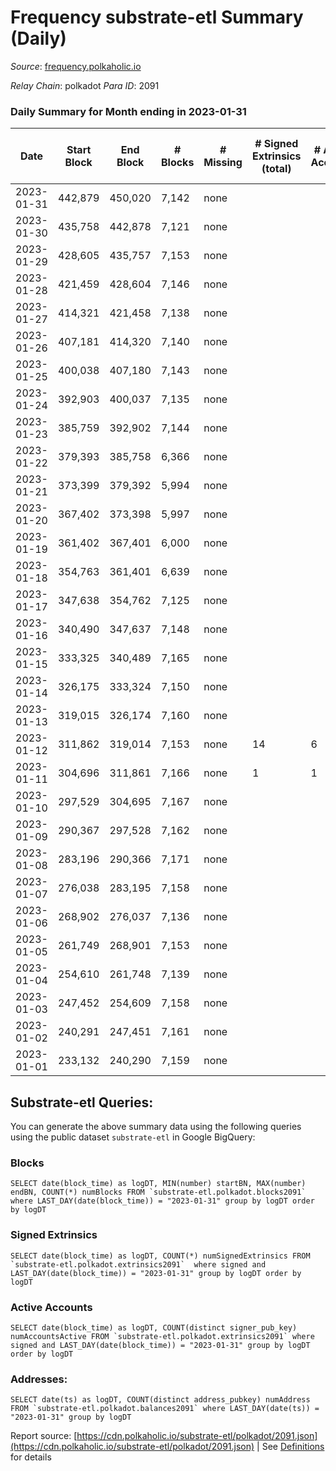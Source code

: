 # Frequency substrate-etl Summary (Daily)

_Source_: [frequency.polkaholic.io](https://frequency.polkaholic.io)

*Relay Chain*: polkadot
*Para ID*: 2091



### Daily Summary for Month ending in 2023-01-31


| Date | Start Block | End Block | # Blocks | # Missing | # Signed Extrinsics (total) | # Active Accounts | # Addresses with Balances | # Events | # Transfers | # XCM Transfers In | # XCM Transfers Out |
| ---- | ----------- | --------- | -------- | --------- | --------------------------- | ----------------- | ------------------------- | -------- | ----------- | ------------------ | ------------------- |
| 2023-01-31 | 442,879 | 450,020 | 7,142 | none  |  |  | 27 | 14,288 |   |   |   |
| 2023-01-30 | 435,758 | 442,878 | 7,121 | none  |  |  | 27 | 14,246 |   |   |   |
| 2023-01-29 | 428,605 | 435,757 | 7,153 | none  |  |  | 27 | 14,310 |   |   |   |
| 2023-01-28 | 421,459 | 428,604 | 7,146 | none  |  |  | 27 | 14,296 |   |   |   |
| 2023-01-27 | 414,321 | 421,458 | 7,138 | none  |  |  | 27 | 14,280 |   |   |   |
| 2023-01-26 | 407,181 | 414,320 | 7,140 | none  |  |  | 27 | 14,284 |   |   |   |
| 2023-01-25 | 400,038 | 407,180 | 7,143 | none  |  |  | 27 | 14,293 |   |   |   |
| 2023-01-24 | 392,903 | 400,037 | 7,135 | none  |  |  | 27 | 14,274 |   |   |   |
| 2023-01-23 | 385,759 | 392,902 | 7,144 | none  |  |  | 27 | 14,292 |   |   |   |
| 2023-01-22 | 379,393 | 385,758 | 6,366 | none  |  |  | 27 | 12,736 |   |   |   |
| 2023-01-21 | 373,399 | 379,392 | 5,994 | none  |  |  | 27 | 11,991 |   |   |   |
| 2023-01-20 | 367,402 | 373,398 | 5,997 | none  |  |  | 27 | 11,997 |   |   |   |
| 2023-01-19 | 361,402 | 367,401 | 6,000 | none  |  |  | 27 | 12,004 |   |   |   |
| 2023-01-18 | 354,763 | 361,401 | 6,639 | none  |  |  | 27 | 13,281 |   |   |   |
| 2023-01-17 | 347,638 | 354,762 | 7,125 | none  |  |  | 27 | 14,257 |   |   |   |
| 2023-01-16 | 340,490 | 347,637 | 7,148 | none  |  |  | 27 | 14,300 |   |   |   |
| 2023-01-15 | 333,325 | 340,489 | 7,165 | none  |  |  | 27 | 14,334 |   |   |   |
| 2023-01-14 | 326,175 | 333,324 | 7,150 | none  |  |  | 27 | 14,304 |   |   |   |
| 2023-01-13 | 319,015 | 326,174 | 7,160 | none  |  |  | 27 | 14,324 |   |   |   |
| 2023-01-12 | 311,862 | 319,014 | 7,153 | none  | 14 | 6 | 27 | 14,388 |   |   |   |
| 2023-01-11 | 304,696 | 311,861 | 7,166 | none  | 1 | 1 | 27 | 14,341 |   |   |   |
| 2023-01-10 | 297,529 | 304,695 | 7,167 | none  |  |  | 27 | 14,341 |   |   |   |
| 2023-01-09 | 290,367 | 297,528 | 7,162 | none  |  |  | 27 | 14,328 |   |   |   |
| 2023-01-08 | 283,196 | 290,366 | 7,171 | none  |  |  | 27 | 14,346 |   |   |   |
| 2023-01-07 | 276,038 | 283,195 | 7,158 | none  |  |  | 27 | 14,320 |   |   |   |
| 2023-01-06 | 268,902 | 276,037 | 7,136 | none  |  |  | 27 | 14,276 |   |   |   |
| 2023-01-05 | 261,749 | 268,901 | 7,153 | none  |  |  | 27 | 14,310 |   |   |   |
| 2023-01-04 | 254,610 | 261,748 | 7,139 | none  |  |  | 27 | 14,282 |   |   |   |
| 2023-01-03 | 247,452 | 254,609 | 7,158 | none  |  |  | 27 | 14,323 |   |   |   |
| 2023-01-02 | 240,291 | 247,451 | 7,161 | none  |  |  | 27 | 14,326 |   |   |   |
| 2023-01-01 | 233,132 | 240,290 | 7,159 | none  |  |  | 27 | 14,322 |   |   |   |

## Substrate-etl Queries:
You can generate the above summary data using the following queries using the public dataset `substrate-etl` in Google BigQuery:


### Blocks
```
SELECT date(block_time) as logDT, MIN(number) startBN, MAX(number) endBN, COUNT(*) numBlocks FROM `substrate-etl.polkadot.blocks2091`  where LAST_DAY(date(block_time)) = "2023-01-31" group by logDT order by logDT
```


### Signed Extrinsics
```
SELECT date(block_time) as logDT, COUNT(*) numSignedExtrinsics FROM `substrate-etl.polkadot.extrinsics2091`  where signed and LAST_DAY(date(block_time)) = "2023-01-31" group by logDT order by logDT
```


### Active Accounts
```
SELECT date(block_time) as logDT, COUNT(distinct signer_pub_key) numAccountsActive FROM `substrate-etl.polkadot.extrinsics2091` where signed and LAST_DAY(date(block_time)) = "2023-01-31" group by logDT order by logDT
```


### Addresses:
```
SELECT date(ts) as logDT, COUNT(distinct address_pubkey) numAddress FROM `substrate-etl.polkadot.balances2091` where LAST_DAY(date(ts)) = "2023-01-31" group by logDT
```



Report source: [https://cdn.polkaholic.io/substrate-etl/polkadot/2091.json](https://cdn.polkaholic.io/substrate-etl/polkadot/2091.json) | See [Definitions](/DEFINITIONS.md) for details

